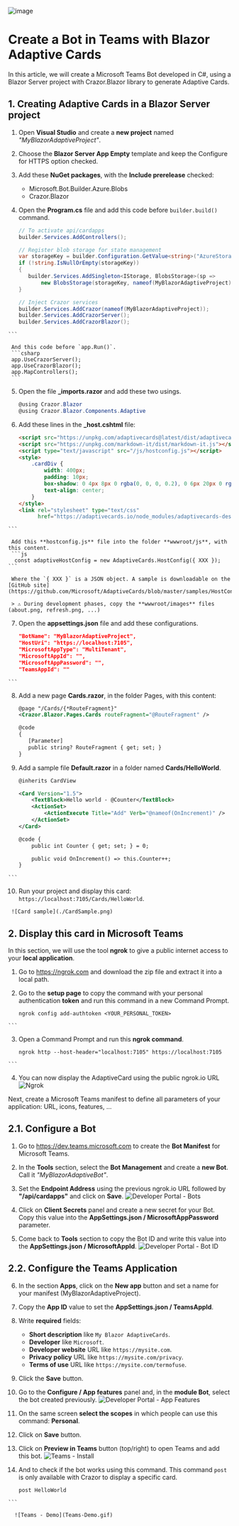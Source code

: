 ﻿![image](https://user-images.githubusercontent.com/17789481/197238565-e3f895d0-6def-4d41-aba2-721d5432b1ef.png)

# Create a Bot in Teams with Blazor Adaptive Cards

In this article, we will create a Microsoft Teams Bot developed in C#,
using a Blazor Server project with Crazor.Blazor library to generate Adaptive Cards.

## 1. Creating Adaptive Cards in a Blazor Server project

  1. Open **Visual Studio** and create a **new project** named *"MyBlazorAdaptiveProject"*.
  2. Choose the **Blazor Server App Empty** template and keep the Configure for HTTPS option checked.
  3. Add these **NuGet packages**, with the **Include prerelease** checked:
     - Microsoft.Bot.Builder.Azure.Blobs
     - Crazor.Blazor
     
     
     
  4. Open the **Program.cs** file and add this code before `builder.build()` command.
     ```csharp
	 // To activate api/cardapps
	 builder.Services.AddControllers();
	 
	 // Register blob storage for state management
	 var storageKey = builder.Configuration.GetValue<string>("AzureStorage");
	 if (!string.IsNullOrEmpty(storageKey))
	 {
	 	builder.Services.AddSingleton<IStorage, BlobsStorage>(sp => 
	 		new BlobsStorage(storageKey, nameof(MyBlazorAdaptiveProject).ToLower()));
	 }
	 
	 // Inject Crazor services
	 builder.Services.AddCrazor(nameof(MyBlazorAdaptiveProject));
	 builder.Services.AddCrazorServer();
	 builder.Services.AddCrazorBlazor();
	```

	 And this code before `app.Run()`.
     ```csharp
     app.UseCrazorServer();
     app.UseCrazorBlazor();
     app.MapControllers();
     ```
     
  5. Open the file **_imports.razor** and add these two usings.
     ```csharp
     @using Crazor.Blazor
     @using Crazor.Blazor.Components.Adaptive
     ```

  6. Add these lines in the **_host.cshtml** file:
     ```html
     <script src="https://unpkg.com/adaptivecards@latest/dist/adaptivecards.min.js"></script>
     <script src="https://unpkg.com/markdown-it/dist/markdown-it.js"></script>
     <script type="text/javascript" src="/js/hostconfig.js"></script>
     <style>
         .cardDiv {
             width: 400px;
             padding: 10px;
             box-shadow: 0 4px 8px 0 rgba(0, 0, 0, 0.2), 0 6px 20px 0 rgba(0, 0, 0, 0.19);
             text-align: center;
         }
     </style>
     <link rel="stylesheet" type="text/css" 
           href="https://adaptivecards.io/node_modules/adaptivecards-designer/dist/containers/teams-container-light.css">
	```

     Add this **hostconfig.js** file into the folder **wwwroot/js**, with this content.
     ```js
	  const adaptiveHostConfig = new AdaptiveCards.HostConfig({ XXX });
	```
	
	 Where the `{ XXX }` is a JSON object. A sample is downloadable on the [GitHub site](https://github.com/Microsoft/AdaptiveCards/blob/master/samples/HostConfig/sample.json).

	 > ⚠️ During development phases, copy the **wwwroot/images** files (about.png, refresh.png, ...)
	
  7. Open the **appsettings.json** file and add these configurations.
     ```json
     "BotName": "MyBlazorAdaptiveProject",
     "HostUri": "https://localhost:7105",
     "MicrosoftAppType": "MultiTenant",
     "MicrosoftAppId": "",
     "MicrosoftAppPassword": "",
     "TeamsAppId": ""
	```

  8. Add a new page **Cards.razor**, in the folder Pages, with this content:

     ```xml
     @page "/Cards/{*RouteFragment}"
     <Crazor.Blazor.Pages.Cards routeFragment="@RouteFragment" />

     @code
     {
        [Parameter]
        public string? RouteFragment { get; set; }
     }
     ```

  9. Add a sample file **Default.razor** in a folder named **Cards/HelloWorld**.

     ```xml
     @inherits CardView
     
     <Card Version="1.5">
         <TextBlock>Hello world - @Counter</TextBlock>
         <ActionSet>
             <ActionExecute Title="Add" Verb="@nameof(OnIncrement)" />
         </ActionSet>
     </Card>
     
     @code {
         public int Counter { get; set; } = 0;
     
         public void OnIncrement() => this.Counter++;
     }
	```

  10. Run your project and display this card: `https://localhost:7105/Cards/HelloWorld`.

     ![Card sample](./CardSample.png)


## 2. Display this card in Microsoft Teams

In this section, we will use the tool **ngrok** to give a public internet access to your **local application**.

  1. Go to https://ngrok.com and download the zip file and extract it into a local path.
  
  2. Go to the **setup page** to copy the command with your personal authentication **token** and run this command in a new Command Prompt.
     ```
     ngrok config add-authtoken <YOUR_PERSONAL_TOKEN>
	```

  3. Open a Command Prompt and run this **ngrok command**.
     ```
	 ngrok http --host-header="localhost:7105" https://localhost:7105
	```

  4. You can now display the AdaptiveCard using the public ngrok.io URL 
     ![Ngrok](Ngrok.png)

Next, create a Microsoft Teams manifest to define all parameters of your application: URL, icons, features, ...

## 2.1. Configure a Bot

  1. Go to https://dev.teams.microsoft.com to create the **Bot Manifest** for Microsoft Teams.
  
  2. In the **Tools** section, select the **Bot Management** and create a **new Bot**. Call it *"MyBlazorAdaptiveBot"*.
  
  3. Set the **Endpoint Address** using the previous ngrok.io URL followed by **"/api/cardapps"** and click on **Save**.
     ![Developer Portal - Bots](DevPortal-Bot.png)

  4. Click on **Client Secrets** panel and create a new secret for your Bot. 
     Copy this value into the **AppSettings.json / MicrosoftAppPassword** parameter.

  5. Come back to **Tools** section to copy the Bot ID and write this value into 
     the **AppSettings.json / MicrosoftAppId**.
     ![Developer Portal - Bot ID](DevPortal-BotId.png)

## 2.2. Configure the Teams Application

  6. In the section **Apps**, click on the **New app** button and set a name for your manifest (MyBlazorAdaptiveProject).
  
  7. Copy the **App ID** value to set the **AppSettings.json / TeamsAppId**.
  
  8. Write **required** fields:
	   - **Short description** like `My Blazor AdaptiveCards`.
	   - **Developer** like `Microsoft`.
	   - **Developer website** URL like `https://mysite.com`.
	   - **Privacy policy** URL like `https://mysite.com/privacy`.
	   - **Terms of use** URL like `https://mysite.com/termofuse`.
	
  9. Click the **Save** button.
  
  10. Go to the **Configure / App features** panel and, in the **module Bot**, select the bot created previously.
      ![Developer Portal - App Features](DevPortal-Apps.png)
  
  11. On the same screen **select the scopes** in which people can use this command: **Personal**.

  12. Click on **Save** button. 

  13. Click on **Preview in Teams** button (top/right) to open Teams and add this bot.
      ![Teams - Install](Teams-Install.png)

  14. And to check if the bot works using this command. 
      This command `post` is only available with Crazor to display a specific card.
      ```
	  post HelloWorld
	```

      ![Teams - Demo](Teams-Demo.gif)